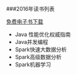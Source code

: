 ###2016年读书列表

[免费电子书下载](http://www.salttiger.com/)

* Java 性能优化权威指南
* Java并发编程
* Spark快速大数据分析
* Spark高级数据分析
* Spark机器学习
